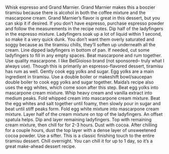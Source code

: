 Whisk espresso and Grand Marnier. Grand Marnier makes this a boozier tiramisu because there is alcohol in both the coffee mixture and the mascarpone cream. Grand Marnier’s flavor is great in this dessert, but you can skip it if desired. If you don’t have espresso, purchase espresso powder and follow the measurements in the recipe notes.
Dip half of the ladyfingers in the espresso mixture. Ladyfingers soak up a lot of liquid within 1 second, so make it a very quick dunk. You don’t want them overly saturated and soggy because as the tiramisu chills, they’ll soften up underneath all the cream.
Line dipped ladyfingers in bottom of pan. If needed, cut some ladyfingers to fill in any empty spaces.
Beat mascarpone and rum together. Use quality mascarpone. I like BelGioioso brand (not sponsored– truly what I always use). Though this is primarily an espresso-flavored dessert, tiramisu has rum as well.
Gently cook egg yolks and sugar. Egg yolks are a main ingredient in tiramisu. Use a double boiler or makeshift bowl/saucepan double boiler to cook egg yolks and sugar together. Maida’s recipe also uses the egg whites, which come soon after this step.
Beat egg yolks into mascarpone cream mixture.
Whip heavy cream and vanilla extract into medium peaks.
Fold whipped cream into mascarpone cream mixture. 
Beat the egg whites and salt together until foamy, then slowly pour in sugar and beat until stiff peaks form.
Fold egg white mixture into mascarpone cream mixture.
Layer half of the cream mixture on top of the ladyfingers. An offset spatula helps.
Dip and layer remaining ladyfingers.
Top with remaining cream mixture, then chill for for 2-3 hours. 
Dust with cocoa. After chilling for a couple hours, dust the top layer with a dense layer of unsweetened cocoa powder. Use a sifter. This is a classic finishing touch to the entire tiramisu dessert.
Chill overnight. You can chill it for up to 1 day, so it’s a great make-ahead dessert recipe.
